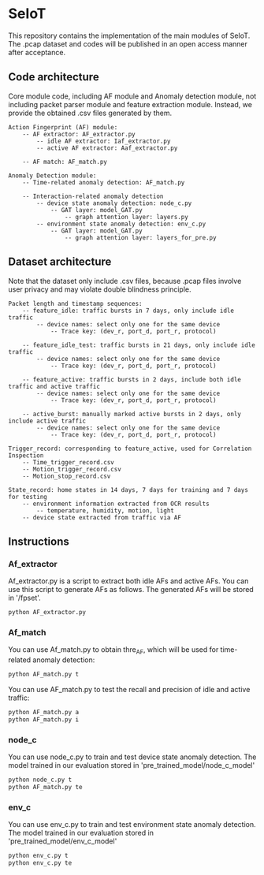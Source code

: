 # SeIoT
This repository contains the implementation of the main modules of SeIoT. The .pcap dataset and codes will be published in an open access manner after acceptance.

## Code architecture
Core module code, including AF module and Anomaly detection module, not including packet parser module and feature extraction module. Instead, we provide the obtained .csv files generated by them.
```
Action Fingerprint (AF) module:
    -- AF extractor: AF_extractor.py
        -- idle AF extractor: Iaf_extractor.py
        -- active AF extractor: Aaf_extractor.py
        
    -- AF match: AF_match.py
    
Anomaly Detection module:
    -- Time-related anomaly detection: AF_match.py
    
    -- Interaction-related anomaly detection
        -- device state anomaly detection: node_c.py
            -- GAT layer: model_GAT.py
                -- graph attention layer: layers.py
        -- environment state anomaly detection: env_c.py
            -- GAT layer: model_GAT.py
                -- graph attention layer: layers_for_pre.py
```
## Dataset architecture
Note that the dataset only include .csv files, because .pcap files involve user privacy and may violate double blindness principle.
```
Packet length and timestamp sequences:
    -- feature_idle: traffic bursts in 7 days, only include idle traffic
        -- device names: select only one for the same device
            -- Trace key: (dev_r, port_d, port_r, protocol)
            
    -- feature_idle_test: traffic bursts in 21 days, only include idle traffic
        -- device names: select only one for the same device
            -- Trace key: (dev_r, port_d, port_r, protocol)
            
    -- feature_active: traffic bursts in 2 days, include both idle traffic and active traffic
        -- device names: select only one for the same device
            -- Trace key: (dev_r, port_d, port_r, protocol)
            
    -- active_burst: manually marked active bursts in 2 days, only include active traffic
        -- device names: select only one for the same device
            -- Trace key: (dev_r, port_d, port_r, protocol)
            
Trigger_record: corresponding to feature_active, used for Correlation Inspection
    -- Time_trigger_record.csv
    -- Motion_trigger_record.csv
    -- Motion_stop_record.csv
    
State_record: home states in 14 days, 7 days for training and 7 days for testing
    -- environment information extracted from OCR results
        -- temperature, humidity, motion, light
    -- device state extracted from traffic via AF
```
## Instructions

### Af_extractor
Af_extractor.py is a script to extract both idle AFs and active AFs. You can use this script to generate AFs as follows. The generated AFs will be stored in '/fpset'.
```sh
python AF_extractor.py
```

### Af_match
You can use Af_match.py to obtain thre<sub>AF</sub>, which will be used for time-related anomaly detection:
```sh
python AF_match.py t
```
You can use AF_match.py to test the recall and precision of idle and active traffic:
```sh
python AF_match.py a
python AF_match.py i
```

### node_c
You can use node_c.py to train and test device state anomaly detection. The model trained in our evaluation stored in 'pre_trained_model/node_c_model'
```sh
python node_c.py t
python AF_match.py te
```

### env_c
You can use env_c.py to train and test environment state anomaly detection. The model trained in our evaluation stored in 'pre_trained_model/env_c_model'
```sh
python env_c.py t
python env_c.py te
```

